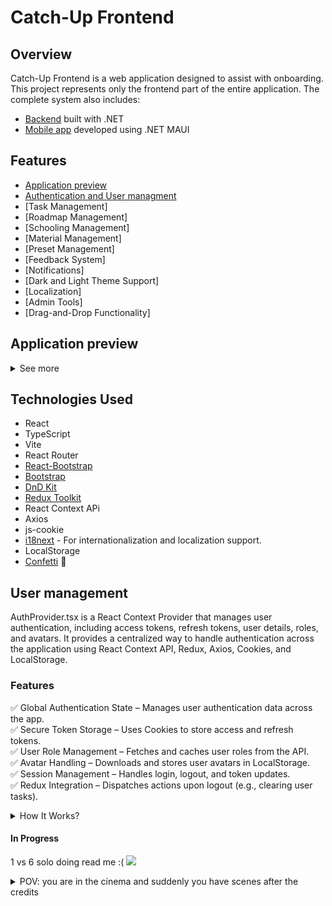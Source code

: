 # Catch-Up Frontend

## Overview

Catch-Up Frontend is a web application designed to assist with onboarding. This project represents only the frontend part of the entire application.
The complete system also includes:

- [Backend](https://github.com/InterfectoremCubiculum/catch_up_Backend) built with .NET
- [Mobile app](https://github.com/InterfectoremCubiculum/catch_up_Mobile) developed using .NET MAUI
  

## Features
- [Application preview](#application-preview)
- [Authentication and User managment](#user-management)
- [Task Management]
- [Roadmap Management]
- [Schooling Management]
- [Material Management]
- [Preset Management]
- [Feedback System]
- [Notifications]
- [Dark and Light Theme Support]
- [Localization]
- [Admin Tools]
- [Drag-and-Drop Functionality]

## Application preview
<details>
<summary>See more</summary>
  
  ### Home (Admin Panel)
  <img src="https://github.com/user-attachments/assets/dab24a40-dc9f-4aa9-9eba-1cce05cadbef">

  ### Notifications
  #### View unread messages
  <img src="https://github.com/user-attachments/assets/4373ede2-3153-4fe8-b6c3-dceef743e5d1">\
  
  <img src="https://github.com/user-attachments/assets/8e6683e4-e82d-4baf-828e-30ed8c7db178">\
  
  #### Popup A WebSocket connection listens for new notifications from the backend.
  <img src="https://github.com/user-attachments/assets/8d2279a2-1238-4cfa-b012-8df1a44bda28">

  #### Notification component
  <img src="https://github.com/user-attachments/assets/68a201b4-b0e5-43b2-9a67-d089121aeb8a">

  ### Task Manager with drag and drop
  <img src="https://github.com/user-attachments/assets/8738c25f-6400-4e57-a0a3-210d3bc9f88d">

  ### Road Maps
  <img src="https://github.com/user-attachments/assets/49be814c-c59b-4997-8678-e5a45b2d6269">\
  <img src="https://github.com/user-attachments/assets/9ef307cc-ec2d-45d6-8b63-17d6aa367072">

  ### Setting
  <img src="https://github.com/user-attachments/assets/f86aa658-0822-4549-863a-ffdd2dcba03c">

  ### AI assistant
  <img src="https://github.com/user-attachments/assets/6eec3d3d-3a28-487d-9513-246b158097f1">

  ### Feedbacks (In some components you can send feedbacks)
  <img src="https://github.com/user-attachments/assets/df66c747-b36c-42ce-9815-f2c64c09d6a7">
  <img src="https://github.com/user-attachments/assets/3289e350-3780-47e4-91e5-1de559781b13">

  ### FAQ
  <img src="https://github.com/user-attachments/assets/240e12be-f977-45d7-8201-65ab9c6d744d">

  ### Material Management
  <img src="https://github.com/user-attachments/assets/fc527fd4-14f2-4783-8a91-4607df632cf2">\
  <img src="https://github.com/user-attachments/assets/1ec5a7db-6855-49ab-bd2d-098d5da6e46b">\
  <img src="https://github.com/user-attachments/assets/e4d1b23b-3253-423b-abda-cb84ede5050f">\
  <img src="https://github.com/user-attachments/assets/c84dd2d6-384b-4435-bf78-a9a83c2971ab">\
  <img src="https://github.com/user-attachments/assets/beaf05af-82d5-477b-b53c-78889a2e6ebb">\

</details>



## Technologies Used

- React
- TypeScript
- Vite
- React Router
- [React-Bootstrap](https://react-bootstrap.netlify.app/)
- [Bootstrap](https://getbootstrap.com/)
- [DnD Kit](https://dndkit.com/)
- [Redux Toolkit](https://redux-toolkit.js.org/)
- React Context APi
- Axios
- js-cookie
- [i18next](https://www.i18next.com/) - For internationalization and localization support.
- LocalStorage
- [Confetti](https://www.npmjs.com/package/react-confetti) 🎉

## User management
AuthProvider.tsx is a React Context Provider that manages user authentication, including access tokens, refresh tokens, user details, roles, and avatars. It provides a centralized way to handle authentication across the application using React Context API, Redux, Axios, Cookies, and LocalStorage.

### Features
✅ Global Authentication State – Manages user authentication data across the app.\
✅ Secure Token Storage – Uses Cookies to store access and refresh tokens.\
✅ User Role Management – Fetches and caches user roles from the API.\
✅ Avatar Handling – Downloads and stores user avatars in LocalStorage.\
✅ Session Management – Handles login, logout, and token updates.\
✅ Redux Integration – Dispatches actions upon logout (e.g., clearing user tasks).

<details>
<summary>How It Works?</summary>

#### Initializing Authentication State
On component mount, retrieves:
- accessToken & refreshToken from Cookies.
- user data from Cookies.
- avatar from LocalStorage.
```tsx
const [accessToken, setAccessToken_] = useState<string | null>(Cookies.get('accessToken') || null);
const [refreshToken, setRefreshToken_] = useState<string | null>(Cookies.get('refreshToken') || null);
const [user, setUser_] = useState<User | null>(() => {
    const storedUser = Cookies.get('user');
    return storedUser ? JSON.parse(storedUser) : null;
});
const [avatar, setAvatar] = useState<string | null>(loadStoredAvatar());
```
#### Managing Authentication Tokens
- Set Access Token: Stores token in Cookies when a user logs in.
- Set Refresh Token: Stores refresh token for session persistence.
- Remove Tokens on Logout: Deletes them from Cookies.
```tsx
    const setAccessToken = (newToken: string | null) => {
        setAccessToken_(newToken);
        if (newToken) {
            Cookies.set('accessToken', newToken, {
                path: '/',
                secure: true
            });
        } else {
            Cookies.remove('accessToken');
        }
    };
```
#### Managing User Data
- Saves user details in Cookies on login.
- Removes user data on logout.
- Fetches and stores user avatars using LocalStorage.
```tsx
   const setUser = (newUser: User | null) => {
        if (newUser) {
            const { ...userToStore } = newUser;
            Cookies.set('user', JSON.stringify(userToStore), {
                path: '/',
                secure: true
            });
            setUser_(userToStore);
            if (userToStore.avatarId) {
                fetchAndStoreAvatar(userToStore.avatarId);
            }
        } else {
            Cookies.remove('user');
            localStorage.removeItem('userAvatar');
            setAvatar(null);
            setUser_(null);
        }
    };
```
#### User Role Management
Fetches the user role from API and caches it to avoid redundant requests.
```tsx
  const getRole = async (userId: string): Promise<string> => {
        if (!userId) { throw new Error("Invalid userId");}
        try {
            const response = await axiosInstance.get(`User/GetRole/${userId}`);
            const role = response.data || "User";

            setRoleCache(role);
            return role;
        } catch (error) {  throw new Error("Failed to fetch user role");}
    };
```
#### Logout Functionality
- Clears all authentication-related data, including Redux state.
```tsx
const logout = () => {
    setAccessToken(null);
    setRefreshToken(null);
    setUser(null);
    setRoleCache("");
    localStorage.removeItem('userAvatar');
    dispatch(clearTasks());
};
```
#### Usage
Wrapping the App with AuthProvider
- Include AuthProvider in the root component (main.tsx) to provide authentication context across the app.
```tsx
<AuthProvider>
    <App />
</AuthProvider>
```
</details>

#### In Progress
1 vs 6 solo doing read me :(
<img src="https://github.com/user-attachments/assets/1489816f-b51c-47af-97a9-f524f746e321">
<details>
<summary>POV: you are in the cinema and suddenly you have scenes after the credits</summary>
  me and my boys
  <img src="https://github.com/user-attachments/assets/2cd80f08-1f67-4eb5-a426-eb2254519a53">
  <img src="https://github.com/user-attachments/assets/fc76e6ef-cb67-4924-902d-e1131ed0c1d1">
  <img src="https://github.com/user-attachments/assets/50f17ad4-2714-4599-9cda-48235623b9a6">
  <img src="https://github.com/user-attachments/assets/6d7024b9-c9c2-4880-a552-cb0e69afbc61">
  <img src="https://github.com/user-attachments/assets/be4af822-cd41-4213-986f-e9e196174c6b">
  <img src="https://github.com/user-attachments/assets/9653b2e4-362e-4733-9d8d-3070b296840d">
  <img src="https://github.com/user-attachments/assets/722f5bd0-df1c-43a7-8688-8d8dd1a7c3f3">

</details>

